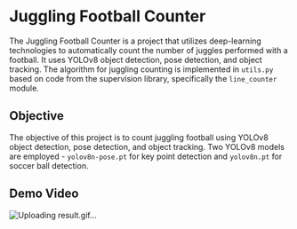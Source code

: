  # Juggling Football Counter

The Juggling Football Counter is a project that utilizes deep-learning technologies to automatically count the number of juggles performed with a football. It uses YOLOv8 object detection, pose detection, and object tracking. The algorithm for juggling counting is implemented in `utils.py` based on code from the supervision library, specifically the `line_counter` module.

## Objective

The objective of this project is to count juggling football using YOLOv8 object detection, pose detection, and object tracking. Two YOLOv8 models are employed - `yolov8n-pose.pt` for key point detection and `yolov8n.pt` for soccer ball detection.


## Demo Video


![Uploading result.gif…]()
